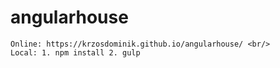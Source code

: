 # angularhouse

```
Online: https://krzosdominik.github.io/angularhouse/ <br/>
Local: 1. npm install 2. gulp
```

